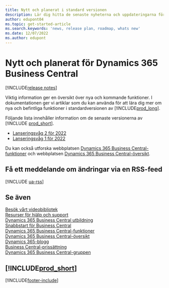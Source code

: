 ```yaml
---
title: Nytt och planerat i standard versionen
description: Lär dig hitta de senaste nyheterna och uppdateringarna för nya och befintliga funktioner i standardversionen av Business Central.
author: edupont04
ms.topic: get-started-article
ms.search.keywords: 'news, release plan, roadmap, whats new'
ms.date: 12/07/2022
ms.author: edupont
---
```

# Nytt och planerat för Dynamics 365 Business Central

[!INCLUDE[release notes](includes/release-notes.md)]

Viktig information ger en översikt över nya och kommande funktioner. I dokumentationen ger vi artiklar som du kan använda för att lära dig mer om nya och befintliga funktioner i standardversionen av [!INCLUDE[prod_long](includes/prod_long.md)].  

Följande lista innehåller information om de senaste versionerna av [!INCLUDE [prod_short](includes/prod_short.md)].  

* [Lanseringsvåg 2 för 2022](/dynamics365-release-plan/2022wave2/smb/dynamics365-business-central/planned-features)  
* [Lanseringsvåg 1 för 2022](/dynamics365-release-plan/2022wave1/smb/dynamics365-business-central/planned-features)  

Du kan också utforska webbplatsen [Dynamics 365 Business Central-funktioner](https://dynamics.microsoft.com/business-central/capabilities/) och webbplatsen [Dynamics 365 Business Central-översikt](https://dynamics.microsoft.com/roadmap/business-central/).  

## Få ett meddelande om ändringar via en RSS-feed

[!INCLUDE [ua-rss](includes/ua-rss.md)]

## Se även

[Besök vårt videobibliotek](across-videos.md)  
[Resurser för hjälp och support](product-help-and-support.md)  
[Dynamics 365 Business Central utbildning](/training/dynamics365/business-central?WT.mc_id=dyn365bc_landingpage-docs)  
[Snabbstart för Business Central](quick-start-business-central.md)  
[Dynamics 365 Business Central-funktioner](https://dynamics.microsoft.com/business-central/capabilities/)  
[Dynamics 365 Business Central-översikt](https://dynamics.microsoft.com/roadmap/business-central/)  
[Dynamics 365-blogg](https://cloudblogs.microsoft.com/dynamics365/it/product/business-central/)  
[Business Central-prissättning](https://dynamics.microsoft.com/business-central/overview/#pricing)  
[Dynamics 365 Business Central-gruppen](https://community.dynamics.com/business/)

## [!INCLUDE[prod_short](includes/free_trial_md.md)]

[!INCLUDE[footer-include](includes/footer-banner.md)]
